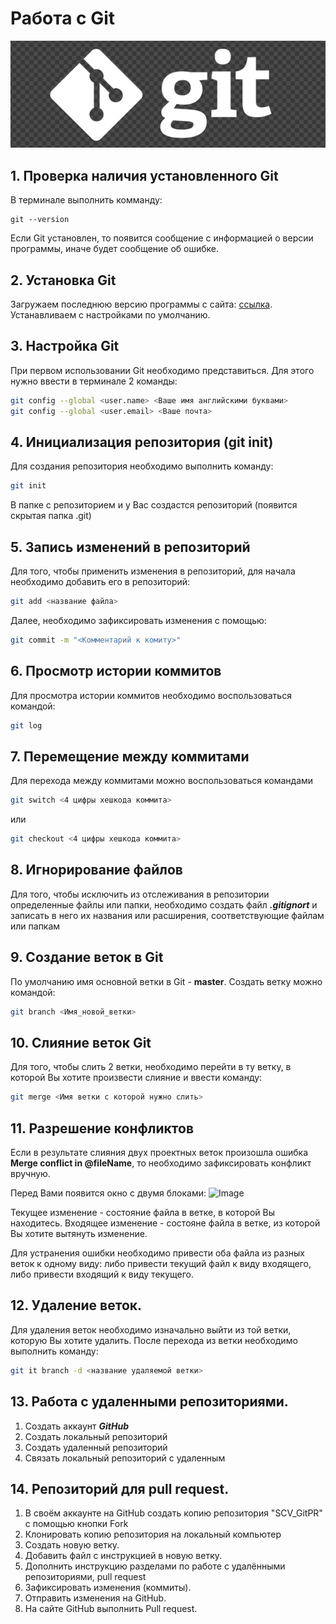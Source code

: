# Работа с Git

![Image](GitLogo.png)

## 1. Проверка наличия установленного Git
В терминале выполнить комманду: 
```
git --version
```
Если Git установлен, то появится сообщение с информацией о версии программы, иначе будет сообщение об ошибке.

## 2. Установка Git 
Загружаем последнюю версию программы с сайта: [ссылка](https://git-scm.com/download/).
Устанавливаем c настройками по умолчанию.

## 3. Настройка Git
При первом использовании Git необходимо представиться. Для этого нужно ввести в терминале 2 команды:
```bash
git config --global <user.name> <Ваше имя английскими буквами>
git config --global <user.email> <Ваше почта>
```

## 4. Инициализация репозитория (git init)
Для создания репозитория необходимо выполнить команду: 
```BASH
git init
```
В папке с репозиторием и у Вас создастся репозиторий (появится скрытая папка .git)

## 5. Запись изменений в репозиторий
Для того, чтобы применить изменения в репозиторий, для начала необходимо добавить его в репозиторий:
```bash
git add <название файла>
```
Далее, необходимо зафиксировать изменения с помощью:
```bash
git commit -m "<Комментарий к комиту>"
```

## 6. Просмотр истории коммитов 
Для просмотра истории коммитов необходимо воспользоваться командой:
```bash
git log
```
## 7. Перемещение между коммитами 
Для перехода между коммитами можно воспользоваться командами
```bash
git switch <4 цифры хешкода коммита>
```
или 
```bash
git сheckout <4 цифры хешкода коммита>
```

## 8. Игнорирование файлов
Для того, чтобы исключить из отслеживания в репозитории определенные файлы или папки, необходимо создать файл ***.gitignort*** и записать в него их названия или расширения, соответствующие файлам или папкам

## 9. Создание веток в Git
По умолчанию имя основной ветки  в Git - **master**.
Создать ветку можно командой:
```bash
git branch <Имя_новой_ветки>
```

## 10. Слияние веток Git
Для того, чтобы слить 2 ветки, необходимо перейти в ту ветку, в которой Вы хотите произвести слияние и ввести команду:
```bash
git merge <Имя ветки с которой нужно слить>
```

## 11. Разрешение конфликтов
Если в результате слияния двух проектных веток произошла ошибка **Merge conflict in @fileName**, то необходимо зафиксировать конфликт вручную.

Перед Вами появится окно с двумя блоками:
![Image](Ex.jpg)

Текущее изменение - состояние файла в ветке, в которой Вы находитесь.
Входящее изменение - состояне файла в ветке, из которой Вы хотите вытянуть изменение.

Для устранения ошибки необходимо привести оба файла из разных веток к одному виду: либо привести текущий файл к виду входящего, либо привести входящий к виду текущего.

## 12. Удаление веток.
Для удаления веток необходимо изначально выйти из той ветки, которую Вы хотите удалить.
После перехода из ветки необходимо выполнить команду:
```bash
git it branch -d <название удаляемой ветки>
```

## 13. Работа с удаленными репозиториями.

1. Создать аккаунт ***GitHub***
2. Создать локальный репозиторий
3. Создать удаленный репозиторий
4. Связать локальный репозиторий с удаленным

## 14. Репозиторий для pull request.

1. В своём аккаунте на GitHub создать копию репозитория "SCV_GitPR" с помощью кнопки Fork
2. Клонировать копию репозитория на локальный компьютер
3. Создать новую ветку.
4. Добавить файл с инструкцией в новую ветку.
5. Дополнить инструкцию разделами по работе с удалёнными репозиториями, pull request
6. Зафиксировать изменения (коммиты).
7. Отправить изменения на GitHub.
8. На сайте GitHub выполнить Pull request.
